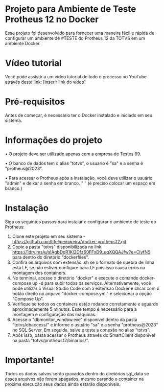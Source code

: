 # Projeto para Ambiente de Teste Protheus 12 no Docker
Esse projeto foi desenvolvido para fornecer uma maneira fácil e rápida de configurar um ambiente de #TESTE do Protheus 12 da TOTVS em um ambiente Docker.

# Vídeo tutorial
Você pode assistir a um vídeo tutorial de todo o processo no YouTube através deste link: [inserir link do vídeo]

# Pré-requisitos
Antes de começar, é necessário ter o Docker instalado e iniciado em seu sistema.

# Informações do projeto
•	O projeto deve ser utilizado apenas com a empresa de Testes 99. 

•	O banco de dados tem o alias "totvs", o usuario é "sa" e a senha é "protheus@2023". 

•	Para acessar o Protheus após a instalação, você deve utilizar o usuário "admin" e deixar a senha em branco. " " (é preciso colocar um espaço em branco.)

# Instalação
Siga os seguintes passos para instalar e configurar o ambiente de teste do Protheus:
1.	Clone este projeto em seu sistema - https://github.com/tifelipemoreira/docker-protheus12.git
2.	Copie a pasta "totvs" disponibilizada no link https://1drv.ms/u/s!AgbDqR1KI2Dfz60FFxD9_uqXQQAJfw?e=CIyfNS para dentro do diretório "dockerfiles".
3.	Confira os arquivos com extensão .sh se o formato de quebra de linha está LF, se não estiver configure para LF pois isso causa erros na montagem dos containers.
4.	No terminal, acesse o diretório "docker" e execute o comando docker-compose up -d para subir todos os serviços. Alternativamente, você pode utilizar o Visual Studio Code com a extensão Docker e clicar com o botão direito no arquivo "docker-compose.yml" e selecionar a opção "Compose Up".
5.	Verifique se todos os containers estão rodando corretamente e aguarde aproximadamente 5 minutos. Esse tempo é necessário para a montagem e configuração das máquinas.
6.	Acesse o "dbmonitor_window.exe" disponível dentro da pasta "totvs/dbaccess/" e informe o usuário "sa" e a senha "protheus@2023" no SQL Server. Em seguida, salve e teste a conexão no alias "totvs".
7.	Após isso, basta acessar o Protheus através do SmartClient disponível na pasta "totvs/protheus12/binarios/".

# Importante!
Todos os dados salvos serão gravados dentro do diretórios sql_data se esses arquivos não forem apagados, mesmo parando o container na proxima execução seus dados ainda estarão disponíveis.


